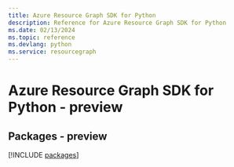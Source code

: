 ```yaml
---
title: Azure Resource Graph SDK for Python
description: Reference for Azure Resource Graph SDK for Python
ms.date: 02/13/2024
ms.topic: reference
ms.devlang: python
ms.service: resourcegraph
---
```

# Azure Resource Graph SDK for Python - preview
## Packages - preview
[!INCLUDE [packages](resource-graph-index.md)]